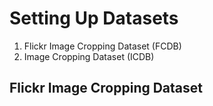 # Setting Up Datasets 

1. Flickr Image Cropping Dataset (FCDB)
2. Image Cropping Dataset (ICDB)

## Flickr Image Cropping Dataset

## 
